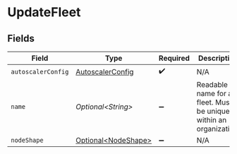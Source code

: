 # UpdateFleet


## Fields

| Field                                                             | Type                                                              | Required                                                          | Description                                                       | Example                                                           |
| ----------------------------------------------------------------- | ----------------------------------------------------------------- | ----------------------------------------------------------------- | ----------------------------------------------------------------- | ----------------------------------------------------------------- |
| `autoscalerConfig`                                                | [AutoscalerConfig](../../models/shared/AutoscalerConfig.md)       | :heavy_check_mark:                                                | N/A                                                               |                                                                   |
| `name`                                                            | *Optional\<String>*                                               | :heavy_minus_sign:                                                | Readable name for a fleet. Must be unique within an organization. | production                                                        |
| `nodeShape`                                                       | [Optional\<NodeShape>](../../models/shared/NodeShape.md)          | :heavy_minus_sign:                                                | N/A                                                               |                                                                   |